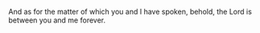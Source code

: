 And as for the matter of which you and I have spoken, behold, the Lord is between you and me forever.

